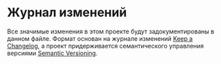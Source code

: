 # Журнал изменений

Все значимые изменения в этом проекте будут задокументированы в данном файле. Формат основан на журнале изменений [Keep a Changelog](https://keepachangelog.com/ru/1.1.0/), а проект придерживается семантического управления версиями [Semantic Versioning](https://semver.org/lang/ru/).
